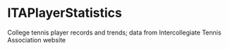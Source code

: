 # ITAPlayerStatistics
College tennis player records and trends; data from Intercollegiate Tennis Association website
